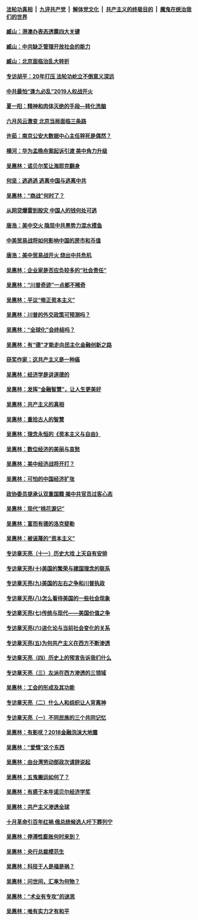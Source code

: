 ####  [法轮功真相](../../../../basic/blob/master/README.md?t=09190526) &nbsp;|&nbsp; [九评共产党](../../../../9ping.md/blob/master/README.md?t=09190526) &nbsp;|&nbsp; [解体党文化](../../../../jtdwh.md/blob/master/README.md?t=09190526)  &nbsp;|&nbsp; [共产主义的终极目的](../../../../gczydzjmd.md/blob/master/README.md?t=09190526) &nbsp;|&nbsp; [魔鬼在统治我们的世界](../../../../mgztzwmdsj.md/blob/master/README.md?t=09190526) 

#### [臧山：港澳办表态透露四大关键](../pages/nsc423/n11421628.md?t=09190526) 

#### [臧山：中共缺乏管理开放社会的能力](../pages/nsc423/n11407457.md?t=09190526) 

#### [臧山：北京面临治乱大转折](../pages/nsc423/n11406895.md?t=09190526) 

#### [专访胡平：20年打压 法轮功屹立不倒意义深远](../pages/nsc423/n11398800.md?t=09190526) 

#### [中共最怕“逢九必乱”2019人权战开火](../pages/nsc423/n11385248.md?t=09190526) 

#### [夏一阳：精神和肉体灭绝的手段—转化洗脑](../pages/nsc423/n11368250.md?t=09190526) 

#### [六月风云激变 北京当局面临三条路](../pages/nsc423/n11313668.md?t=09190526) 

#### [许茹：南京公安大数据中心主任猝死是偶然？](../pages/nsc423/n11064744.md?t=09190526) 

#### [横河：华为孟晚舟案起诉引渡 美中角力升级](../pages/nsc423/n11027230.md?t=09190526) 

#### [吴惠林：诺贝尔奖让海耶克翻身](../pages/nsc423/n10890049.md?t=09190526) 

#### [何坚：逃逃逃 逃离中国与逃离中共](../pages/nsc423/n10592891.md?t=09190526) 

#### [吴惠林：“商战”何时了？](../pages/nsc423/n10573558.md?t=09190526) 

#### [从网贷爆雷到股灾 中国人的钱何处可逃](../pages/nsc423/n10572800.md?t=09190526) 

#### [唐浩：美中交火 隐现中共黑势力混水摸鱼](../pages/nsc423/n10544040.md?t=09190526) 

#### [中美贸易战将如何影响中国的房市和币值](../pages/nsc423/n10543697.md?t=09190526) 

#### [唐浩：美中贸易战开火 烧出中共危机](../pages/nsc423/n10540126.md?t=09190526) 

#### [吴惠林：企业家是否应负较多的“社会责任”](../pages/nsc423/n10535022.md?t=09190526) 

#### [吴惠林：“川普奇迹”一点都不稀奇](../pages/nsc423/n10512808.md?t=09190526) 

#### [吴惠林：平议“修正资本主义”](../pages/nsc423/n10495724.md?t=09190526) 

#### [吴惠林：川普的外交政策可预测吗？](../pages/nsc423/n10462387.md?t=09190526) 

#### [吴惠林：“全球化”会终结吗？](../pages/nsc423/n10452838.md?t=09190526) 

#### [吴惠林：有“德”才能走向民主化金融创新之路](../pages/nsc423/n10432292.md?t=09190526) 

#### [获奖作家：这共产主义是一种癌](../pages/nsc423/n10431541.md?t=09190526) 

#### [吴惠林：经济学是讲道德的](../pages/nsc423/n10398014.md?t=09190526) 

#### [吴惠林：发挥“金融智慧”，让人生更美好](../pages/nsc423/n10375019.md?t=09190526) 

#### [吴惠林：共产主义的真相](../pages/nsc423/n10351394.md?t=09190526) 

#### [吴惠林：重拾古人的智慧](../pages/nsc423/n10337691.md?t=09190526) 

#### [吴惠林：理念永恒的《资本主义与自由》](../pages/nsc423/n10316274.md?t=09190526) 

#### [吴惠林：数位经济的美丽与哀愁](../pages/nsc423/n10292946.md?t=09190526) 

#### [吴惠林：美中经济战将开打？](../pages/nsc423/n10258825.md?t=09190526) 

#### [吴惠林：可怕的中国经济扩张](../pages/nsc423/n10219147.md?t=09190526) 

#### [政协委员提承认双重国籍 揭中共官员过客心态](../pages/nsc423/n10208809.md?t=09190526) 

#### [吴惠林：现代“桃花源记”](../pages/nsc423/n10185234.md?t=09190526) 

#### [吴惠林：富而有德的洛克斐勒](../pages/nsc423/n10142264.md?t=09190526) 

#### [吴惠林：被诬蔑的“资本主义”](../pages/nsc423/n10124816.md?t=09190526) 

#### [专访章天亮（十一）历史大戏 上天自有安排](../pages/nsc423/n10094905.md?t=09190526) 

#### [专访章天亮(十)美国的繁荣与建国理念的联系](../pages/nsc423/n10094899.md?t=09190526) 

#### [专访章天亮(九)美国的左右之争和川普执政](../pages/nsc423/n10094889.md?t=09190526) 

#### [专访章天亮(八)怎么看待美国的一些社会现象](../pages/nsc423/n10094857.md?t=09190526) 

#### [专访章天亮(七)传统与现代——美国价值之争](../pages/nsc423/n10093140.md?t=09190526) 

#### [专访章天亮(六)进化论与当前社会变化的关系](../pages/nsc423/n10092036.md?t=09190526) 

#### [专访章天亮(五)为何共产主义在西方不断渗透](../pages/nsc423/n10083620.md?t=09190526) 

#### [专访章天亮（四）历史上的预言告诉我们什么](../pages/nsc423/n10083606.md?t=09190526) 

#### [专访章天亮（三）左派在西方渗透的三领域](../pages/nsc423/n10081115.md?t=09190526) 

#### [吴惠林：工会的形成及其功能](../pages/nsc423/n10080633.md?t=09190526) 

#### [专访章天亮（二）什么人和组织让人背离神](../pages/nsc423/n10076637.md?t=09190526) 

#### [专访章天亮（一）不同民族的三个共同记忆](../pages/nsc423/n10074188.md?t=09190526) 

#### [吴惠林：有影呒？2018金融泡沫大地震](../pages/nsc423/n10040534.md?t=09190526) 

#### [吴惠林：“爱情”这个东西](../pages/nsc423/n10019423.md?t=09190526) 

#### [吴惠林：由台湾劳动部政次请辞说起](../pages/nsc423/n9979679.md?t=09190526) 

#### [吴惠林：五鬼搬运如何了？](../pages/nsc423/n9925338.md?t=09190526) 

#### [吴惠林：有感于本年诺贝尔经济学奖](../pages/nsc423/n9871883.md?t=09190526) 

#### [吴惠林：共产主义渗透全球](../pages/nsc423/n9812748.md?t=09190526) 

#### [十月革命引百年红祸 俄总统候选人吁下葬列宁](../pages/nsc423/n9810182.md?t=09190526) 

#### [吴惠林：停滞性膨胀何时来到？](../pages/nsc423/n9764136.md?t=09190526) 

#### [吴惠林：央行总裁模范生](../pages/nsc423/n9728134.md?t=09190526) 

#### [吴惠林：科技于人是福是祸？](../pages/nsc423/n9672982.md?t=09190526) 

#### [吴惠林：问世间，汇率为何物？](../pages/nsc423/n9621788.md?t=09190526) 

#### [吴惠林：“术业有专攻”的迷思](../pages/nsc423/n9580363.md?t=09190526) 

#### [吴惠林：唯有实力才有和平](../pages/nsc423/n9529599.md?t=09190526) 

